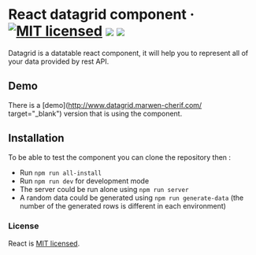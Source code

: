 # React datagrid component · [![MIT licensed](https://img.shields.io/badge/license-MIT-blue.svg)](https://raw.githubusercontent.com/hyperium/hyper/master/LICENSE) ![](https://img.shields.io/travis/chrifmarwen/datagrid/master.svg?label=master) ![](https://img.shields.io/travis/chrifmarwen/datagrid/dev.svg?label=dev)

Datagrid is a datatable react component, it will help you to represent all of your data provided by rest API.

## Demo

There is a [demo](http://www.datagrid.marwen-cherif.com/ target="_blank") version that is using the component.

## Installation

To be able to test the component you can clone the repository then :

* Run `npm run all-install`
* Run `npm run dev` for development mode
* The server could be run alone using `npm run server`
* A random data could be generated using `npm run generate-data` (the number of the generated rows is different in each environment)

### License

React is [MIT licensed](./LICENSE).
